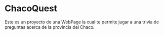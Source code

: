 # ChacoQuest
Este es un proyecto de una WebPage la cual te permite jugar a una trivia de preguntas acerca de la provincia del Chaco.

